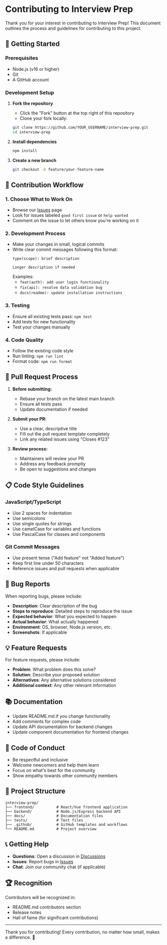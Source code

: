# Contributing to Interview Prep

Thank you for your interest in contributing to Interview Prep! This document outlines the process and guidelines for contributing to this project.

## 🚀 Getting Started

### Prerequisites
- Node.js (v16 or higher)
- Git
- A GitHub account

### Development Setup

1. **Fork the repository**
   - Click the "Fork" button at the top right of this repository
   - Clone your fork locally:
   ```bash
   git clone https://github.com/YOUR_USERNAME/interview-prep.git
   cd interview-prep
   ```

2. **Install dependencies**
   ```bash
   npm install
   ```

3. **Create a new branch**
   ```bash
   git checkout -b feature/your-feature-name
   ```

## 📝 Contribution Workflow

### 1. Choose What to Work On
- Browse our [Issues](../../issues) page
- Look for issues labeled `good first issue` or `help wanted`
- Comment on the issue to let others know you're working on it

### 2. Development Process
- Make your changes in small, logical commits
- Write clear commit messages following this format:
  ```
  type(scope): brief description
  
  Longer description if needed
  ```
  Examples:
  - `feat(auth): add user login functionality`
  - `fix(api): resolve data validation bug`
  - `docs(readme): update installation instructions`

### 3. Testing
- Ensure all existing tests pass: `npm test`
- Add tests for new functionality
- Test your changes manually

### 4. Code Quality
- Follow the existing code style
- Run linting: `npm run lint`
- Format code: `npm run format`

## 🔄 Pull Request Process

1. **Before submitting:**
   - Rebase your branch on the latest main branch
   - Ensure all tests pass
   - Update documentation if needed

2. **Submit your PR:**
   - Use a clear, descriptive title
   - Fill out the pull request template completely
   - Link any related issues using "Closes #123"

3. **Review process:**
   - Maintainers will review your PR
   - Address any feedback promptly
   - Be open to suggestions and changes

## 📋 Code Style Guidelines

### JavaScript/TypeScript
- Use 2 spaces for indentation
- Use semicolons
- Use single quotes for strings
- Use camelCase for variables and functions
- Use PascalCase for classes and components

### Git Commit Messages
- Use present tense ("Add feature" not "Added feature")
- Keep first line under 50 characters
- Reference issues and pull requests when applicable

## 🐛 Bug Reports

When reporting bugs, please include:
- **Description**: Clear description of the bug
- **Steps to reproduce**: Detailed steps to reproduce the issue
- **Expected behavior**: What you expected to happen
- **Actual behavior**: What actually happened
- **Environment**: OS, browser, Node.js version, etc.
- **Screenshots**: If applicable

## 💡 Feature Requests

For feature requests, please include:
- **Problem**: What problem does this solve?
- **Solution**: Describe your proposed solution
- **Alternatives**: Any alternative solutions considered
- **Additional context**: Any other relevant information

## 📚 Documentation

- Update README.md if you change functionality
- Add comments for complex code
- Update API documentation for backend changes
- Update component documentation for frontend changes

## 🤝 Code of Conduct

- Be respectful and inclusive
- Welcome newcomers and help them learn
- Focus on what's best for the community
- Show empathy towards other community members

## 🎯 Project Structure

```
interview-prep/
├── frontend/          # React/Vue frontend application
├── backend/           # Node.js/Express backend API
├── docs/              # Documentation files
├── tests/             # Test files
├── .github/           # GitHub templates and workflows
└── README.md          # Project overview
```

## 📞 Getting Help

- **Questions**: Open a discussion in [Discussions](../../discussions)
- **Issues**: Report bugs in [Issues](../../issues)
- **Chat**: Join our community chat (if applicable)

## 🏆 Recognition

Contributors will be recognized in:
- README.md contributors section
- Release notes
- Hall of fame (for significant contributions)

---

Thank you for contributing! Every contribution, no matter how small, makes a difference. 🙏